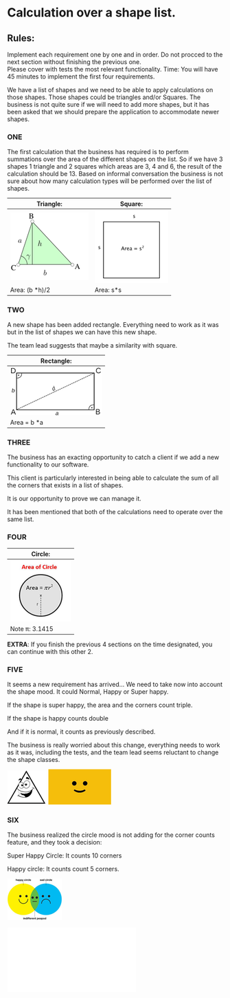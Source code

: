 # Calculation over a shape list.

## Rules:
Implement each requirement one by one and in order. Do not procced to the next section without finishing the previous one.   
Please cover with tests the most relevant functionality. 
Time: You will have 45 minutes to implement the first four requirements.

We have a list of shapes and we need to be able to apply calculations on those shapes. 
Those shapes could be triangles and/or Squares. 
The business is not quite sure if we will need to add more shapes, but it has been asked that we should prepare the application to accommodate newer shapes. 

### ONE 
The first calculation that the business has required is to perform summations over the area of the different shapes on the list. So if we have 3 shapes 1 triangle and 2 squares which areas are 3, 4 and 6, the result of the calculation should be 13.
Based on informal conversation the business is not sure about how many calculation types will be performed over the list of shapes. 

| Triangle:       | Square:         |
| --------------- | --------------- |
| ![](img/01.png) | ![](img/02.png) |
| Area: (b *h)/2  | Area: s*s       |

### TWO

A new shape has been added rectangle. Everything need to work as it was but in the list of shapes we can have this new shape.

The team lead suggests that maybe a similarity with square.

| Rectangle: |
| ---------- |
| ![](img/03.png)      |
| Area = b *a |

### THREE

The business has an exacting opportunity to catch a client if we add a new functionality to our software.

This client is particularly interested in being able to calculate the sum of all the corners that exists in a list of shapes.

It is our opportunity to prove we can manage it.

It has been mentioned that both of the calculations need to operate over the same list.

### FOUR

| Circle:         |
| --------------- |
| ![](img/04.png) |
| Note π: 3.1415  |

**EXTRA**: If you finish the previous 4 sections on the time designated, you can continue with this other 2. 

### FIVE

It seems a new requirement has arrived... We need to take now into account the shape mood. It could Normal, Happy or Super happy. 

If the shape is super happy, the area and the corners count triple.

If the shape is happy counts double 

And if it is normal, it counts as previously described. 

The business is really worried about this change, everything needs to work as it was, including the tests, and the team lead seems reluctant to change the shape classes.

![](img/05.png) ![](img/06.png)

### SIX 

The business realized the circle mood is not adding for the corner counts feature, and they took a decision:

Super Happy Circle: It counts 10 corners 

Happy circle: It counts count 5 corners.

![](img/07.png)

![Answers](Answers.md)

